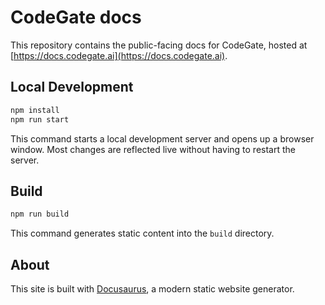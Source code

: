 # CodeGate docs

This repository contains the public-facing docs for CodeGate, hosted at
[https://docs.codegate.ai](https://docs.codegate.ai).

## Local Development

```bash
npm install
npm run start
```

This command starts a local development server and opens up a browser window.
Most changes are reflected live without having to restart the server.

## Build

```bash
npm run build
```

This command generates static content into the `build` directory.

## About

This site is built with [Docusaurus](https://docusaurus.io/), a modern static
website generator.
